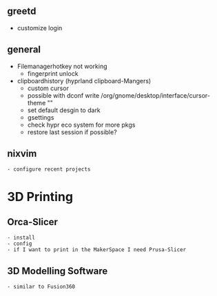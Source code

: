 ## greetd
- customize login

## general 
- Filemanagerhotkey not working
    - fingerprint unlock
- clipboardhistory (hyprland clipboard-Mangers)
    - custom cursor
    - possible with dconf write /org/gnome/desktop/interface/cursor-theme ""
    - set default desgin to dark
    - gsettings
    - check hypr eco system for more pkgs
    - restore last session if possible?

## nixvim
    - configure recent projects

# 3D Printing

## Orca-Slicer
    - install
    - config
    - if I want to print in the MakerSpace I need Prusa-Slicer

## 3D Modelling Software
    - similar to Fusion360
